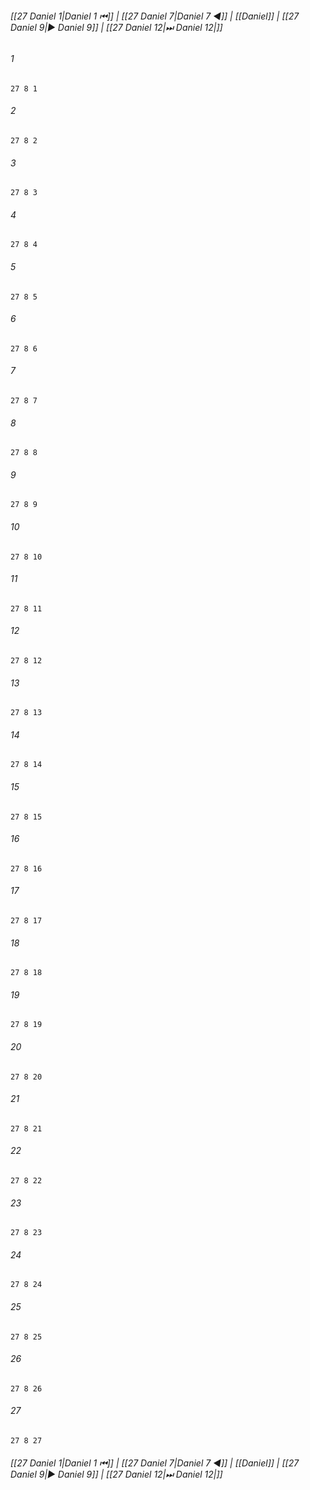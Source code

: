 
###### [[27 Daniel 1|Daniel 1 ⏮]] | [[27 Daniel 7|Daniel 7 ◀]] | [[Daniel]] | [[27 Daniel 9|▶ Daniel 9]] | [[27 Daniel 12|⏭ Daniel 12|]]

###### 1
``` verse
27 8 1 
```
###### 2
``` verse
27 8 2 
```
###### 3
``` verse
27 8 3 
```
###### 4
``` verse
27 8 4 
```
###### 5
``` verse
27 8 5 
```
###### 6
``` verse
27 8 6 
```
###### 7
``` verse
27 8 7 
```
###### 8
``` verse
27 8 8 
```
###### 9
``` verse
27 8 9 
```
###### 10
``` verse
27 8 10 
```
###### 11
``` verse
27 8 11 
```
###### 12
``` verse
27 8 12 
```
###### 13
``` verse
27 8 13 
```
###### 14
``` verse
27 8 14 
```
###### 15
``` verse
27 8 15 
```
###### 16
``` verse
27 8 16 
```
###### 17
``` verse
27 8 17 
```
###### 18
``` verse
27 8 18 
```
###### 19
``` verse
27 8 19 
```
###### 20
``` verse
27 8 20 
```
###### 21
``` verse
27 8 21 
```
###### 22
``` verse
27 8 22 
```
###### 23
``` verse
27 8 23 
```
###### 24
``` verse
27 8 24 
```
###### 25
``` verse
27 8 25 
```
###### 26
``` verse
27 8 26 
```
###### 27
``` verse
27 8 27 
```

###### [[27 Daniel 1|Daniel 1 ⏮]] | [[27 Daniel 7|Daniel 7 ◀]] | [[Daniel]] | [[27 Daniel 9|▶ Daniel 9]] | [[27 Daniel 12|⏭ Daniel 12|]]


